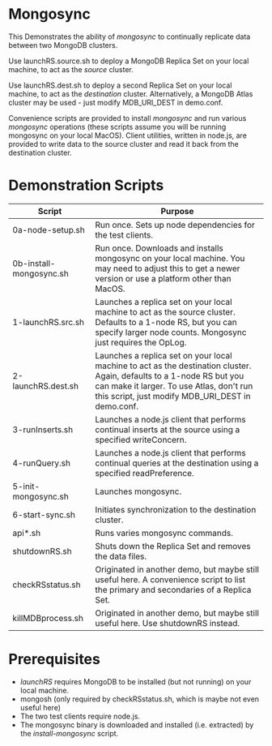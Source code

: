 # Mongosync

This Demonstrates the ability of *mongosync* to continually replicate data between two MongoDB clusters.

Use launchRS.source.sh to deploy a MongoDB Replica Set on your local machine, to act as the *source* cluster.

Use launchRS.dest.sh to deploy a second Replica Set on your local machine, to act as the *destination* cluster. Alternatively, a MongoDB Atlas cluster may be used - just modify MDB_URI_DEST in demo.conf.

Convenience scripts are provided to install *mongosync* and run various *mongosync* operations (these scripts assume you will be running mongosync on your local MacOS). Client utilities, written in node.js, are provided to write data to the source cluster and read it back from the destination cluster.

# Demonstration Scripts

|Script|Purpose|
|---|---|
| 0a-node-setup.sh | Run once. Sets up node dependencies for the test clients.
| 0b-install-mongosync.sh | Run once. Downloads and installs mongosync on your local machine. You may need to adjust this to get a newer version or use a platform other than MacOS.
| 1-launchRS.src.sh | Launches a replica set on your local machine to act as the source cluster. Defaults to a 1-node RS, but you can specify larger node counts. Mongosync just requires the OpLog.
| 2-launchRS.dest.sh | Launches a replica set on your local machine to act as the destination cluster. Again, defaults to a 1-node RS but you can make it larger. To use Atlas, don't run this script, just modify MDB_URI_DEST in demo.conf.
| 3-runInserts.sh | Launches a node.js client that performs continual inserts at the source using a specified writeConcern.
| 4-runQuery.sh | Launches a node.js client that performs continual queries at the destination using a specified readPreference.
| 5-init-mongosync.sh | Launches mongosync.
| 6-start-sync.sh | Initiates synchronization to the destination cluster.
| api*.sh | Runs varies mongosync commands.
| shutdownRS.sh | Shuts down the Replica Set and removes the data files.
| checkRSstatus.sh | Originated in another demo, but maybe still useful here. A convenience script to list the primary and secondaries of a Replica Set.
| killMDBprocess.sh | Originated in another demo, but maybe still useful here. Use shutdownRS instead.

# Prerequisites

- *launchRS* requires MongoDB to be installed (but not running) on your local machine.
- mongosh (only required by checkRSstatus.sh, which is maybe not even useful here)
- The two test clients require node.js.
- The mongosync binary is downloaded and installed (i.e. extracted) by the *install-mongosync* script.



